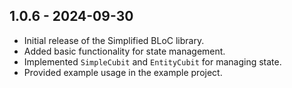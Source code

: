 ## 1.0.6 - 2024-09-30
- Initial release of the Simplified BLoC library.
- Added basic functionality for state management.
- Implemented `SimpleCubit` and `EntityCubit` for managing state.
- Provided example usage in the example project.

